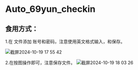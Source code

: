 # Auto_69yun_checkin 

## 食用方式：
1.在 文件添加 账号和密码，注意使用英文格式输入，和保存。

![截屏2024-10-19 17 55 42](https://github.com/user-attachments/assets/b5078ada-5c82-46e9-b0f6-cb73430e800a)

2.在按图操作即可，注意保存文件。
![截屏2024-10-19 18 03 26](https://github.com/user-attachments/assets/2fa8d248-3a2f-4381-a7a8-b0f0ed0c3b6f)
